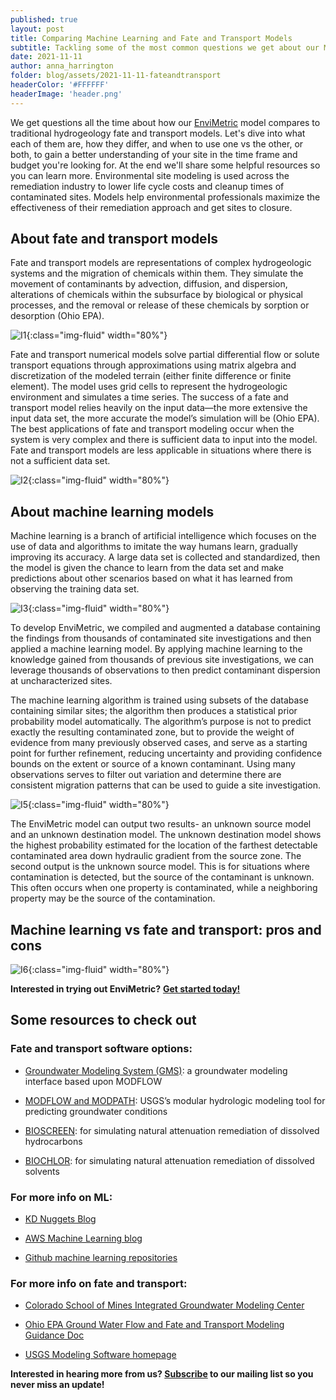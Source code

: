 ```yaml
---
published: true
layout: post
title: Comparing Machine Learning and Fate and Transport Models
subtitle: Tackling some of the most common questions we get about our ML approach in relation to traditional fate and transport modeling applications
date: 2021-11-11
author: anna_harrington
folder: blog/assets/2021-11-11-fateandtransport
headerColor: '#FFFFFF'
headerImage: 'header.png'
---
```


We get questions all the time about how our [EnviMetric](https://www.azimuth1.com/envimetric) model compares to traditional hydrogeology fate and transport models. Let's dive into what each of them are, how they differ, and when to use one vs the other, or both, to gain a better understanding of your site in the time frame and budget you're looking for. At the end we'll share some helpful resources so you can learn more. Environmental site modeling is used across the remediation industry to lower life cycle costs and cleanup times of contaminated sites.  Models help environmental professionals maximize the effectiveness of their remediation approach and get sites to closure.  

## About fate and transport models
Fate and transport models are representations of complex hydrogeologic systems and the migration of chemicals within them.  They simulate the movement of contaminants by advection, diffusion, and dispersion, alterations of chemicals within the subsurface by biological or physical processes, and the removal or release of these chemicals by sorption or desorption (Ohio EPA).

![I1]({{site.baseurl}}/{{page.folder}}/fateandtransport.png){:class="img-fluid" width="80%"}

Fate and transport numerical models solve partial differential flow or solute transport equations through approximations using matrix algebra and discretization of the modeled terrain (either finite difference or finite element).  The model uses grid cells to represent the hydrogeologic environment and simulates a time series.  The success of a fate and transport model relies heavily on the input data—the more extensive the input data set, the more accurate the model’s simulation will be (Ohio EPA).  The best applications of fate and transport modeling occur when the system is very complex and there is sufficient data to input into the model.  Fate and transport models are less applicable in situations where there is not a sufficient data set.

![I2]({{site.baseurl}}/{{page.folder}}/fateandtransport2.png){:class="img-fluid" width="80%"}

## About machine learning models
Machine learning is a branch of artificial intelligence which focuses on the use of data and algorithms to imitate the way humans learn, gradually improving its accuracy. A large data set is collected and standardized, then the model is given the chance to learn from the data set and make predictions about other scenarios based on what it has learned from observing the training data set.

![I3]({{site.baseurl}}/{{page.folder}}/ml.png){:class="img-fluid" width="80%"}

To develop EnviMetric, we compiled and augmented a database containing the findings from thousands of contaminated site investigations and then applied a machine learning model.  By applying machine learning to the knowledge gained from thousands of previous site investigations, we can leverage thousands of observations to then predict contaminant dispersion at uncharacterized sites.


The machine learning algorithm is trained using subsets of the database containing similar sites; the algorithm then produces a statistical prior probability model automatically.    The algorithm’s purpose is not to predict exactly the resulting contaminated zone, but to provide the weight of evidence from many previously observed cases, and serve as a starting point for further refinement, reducing uncertainty and providing confidence bounds on the extent or source of a known contaminant.  Using many observations serves to filter out variation and determine there are consistent migration patterns that can be used to guide a site investigation.

![I5]({{site.baseurl}}/{{page.folder}}/ml3.png){:class="img-fluid" width="80%"}

The EnviMetric model can output two results- an unknown source model and an unknown destination model.  The unknown destination model shows the highest probability estimated for the location of the farthest detectable contaminated area down hydraulic gradient from the source zone.  The second output is the unknown source model.  This is for situations where contamination is detected, but the source of the contaminant is unknown.  This often occurs when one property is contaminated, while a neighboring property may be the source of the contamination.


## Machine learning vs fate and transport: pros and cons

![I6]({{site.baseurl}}/{{page.folder}}/procon.png){:class="img-fluid" width="80%"}


**Interested in trying out EnviMetric?** [**Get started today!**](https://www.azimuth1.com/envimetric-insights.html)

## Some resources to check out
### Fate and transport software options:

- [Groundwater Modeling System (GMS)](https://www.aquaveo.com/software/gms-groundwater-modeling-system-introduction): a groundwater modeling interface based upon MODFLOW

- [MODFLOW and MODPATH](https://www.usgs.gov/mission-areas/water-resources/science/modflow-and-related-programs?qt-science_center_objects=0#qt-science_center_objects): USGS’s modular hydrologic modeling tool for predicting groundwater conditions

- [BIOSCREEN](https://www.epa.gov/water-research/bioscreen-natural-attenuation-decision-support-system): for simulating natural attenuation remediation of dissolved hydrocarbons

- [BIOCHLOR](https://www.epa.gov/water-research/biochlor-natural-attenuation-decision-support-system): for simulating natural attenuation remediation of dissolved solvents


### For more info on ML:

- [KD Nuggets Blog](https://www.kdnuggets.com/)

- [AWS Machine Learning blog](https://aws.amazon.com/blogs/machine-learning/)

- [Github machine learning repositories](https://github.com/search?o=desc&q=topic%3Amachine-learning+&s=stars&type=Repositories&utf8=%E2%9C%93)


### For more info on fate and transport:

- [Colorado School of Mines Integrated Groundwater Modeling Center](https://igwmc.mines.edu/)

- [Ohio EPA Ground Water Flow and Fate and Transport Modeling Guidance Doc](https://www.epa.state.oh.us/portals/28/documents/TGM-14_final1107W.pdf)

- [USGS Modeling Software homepage](https://water.usgs.gov/software/)



**Interested in hearing more from us? [Subscribe](https://www.azimuth1.com/envimetric-insights.html) to our mailing list so you never miss an update!**
